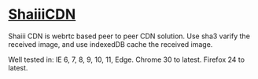 # <a href="http://shaiii.com">ShaiiiCDN</a>

Shaiii CDN is webrtc based peer to peer CDN solution.
Use sha3 varify the received image, and use indexedDB cache the received image.

Well tested in:
IE  6, 7, 8, 9, 10, 11, Edge.
Chrome 30 to latest. 
Firefox 24 to latest.
